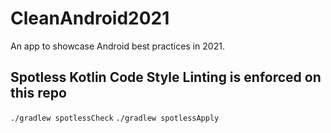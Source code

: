 # CleanAndroid2021
 An app to showcase Android best practices in 2021.

## Spotless Kotlin Code Style Linting is enforced on this repo

`./gradlew spotlessCheck`
`./gradlew spotlessApply`
